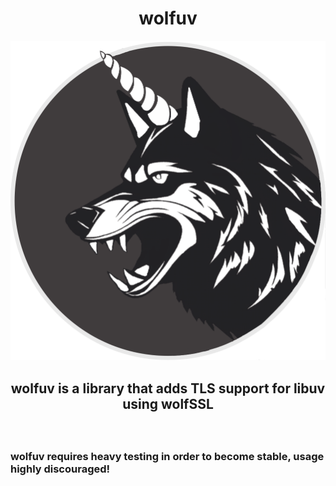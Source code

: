 <h1 align="center">wolfuv</h1>

<p align="center">
<img width="512" src="./wolfuv.png" />
</p>
<h3 align="center" style="font-size: 150%;">wolfuv is a library that adds TLS support for libuv using wolfSSL</h3>

<br>

### wolfuv requires heavy testing in order to become stable, usage highly discouraged!
